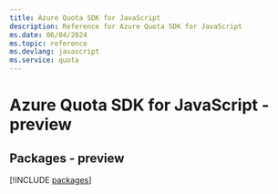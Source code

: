 ```yaml
---
title: Azure Quota SDK for JavaScript
description: Reference for Azure Quota SDK for JavaScript
ms.date: 06/04/2024
ms.topic: reference
ms.devlang: javascript
ms.service: quota
---
```

# Azure Quota SDK for JavaScript - preview
## Packages - preview
[!INCLUDE [packages](quota-index.md)]